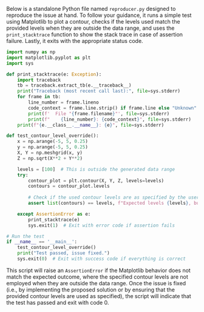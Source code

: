 Below is a standalone Python file named `reproducer.py` designed to reproduce the issue at hand. To follow your guidance, it runs a simple test using Matplotlib to plot a contour, checks if the levels used match the provided levels when they are outside the data range, and uses the `print_stacktrace` function to show the stack trace in case of assertion failure. Lastly, it exits with the appropriate status code.

```python
import numpy as np
import matplotlib.pyplot as plt
import sys

def print_stacktrace(e: Exception):
    import traceback
    tb = traceback.extract_tb(e.__traceback__)
    print("Traceback (most recent call last):", file=sys.stderr)
    for frame in tb:
        line_number = frame.lineno
        code_context = frame.line.strip() if frame.line else "Unknown"
        print(f'  File "{frame.filename}"', file=sys.stderr)
        print(f"    {line_number}: {code_context}", file=sys.stderr)
    print(f"{e.__class__.__name__}: {e}", file=sys.stderr)

def test_contour_level_override():
    x = np.arange(-5, 5, 0.25)
    y = np.arange(-5, 5, 0.25)
    X, Y = np.meshgrid(x, y)
    Z = np.sqrt(X**2 + Y**2)

    levels = [100]  # This is outside the generated data range
    try:
        contour_plot = plt.contour(X, Y, Z, levels=levels)
        contours = contour_plot.levels
        
        # Check if the used contour levels are as specified by the user
        assert list(contours) == levels, f"Expected levels {levels}, but got {contours}"

    except AssertionError as e:
        print_stacktrace(e)
        sys.exit(1)  # Exit with error code if assertion fails

# Run the test
if __name__ == '__main__':
    test_contour_level_override()
    print("Test passed, issue fixed.")
    sys.exit(0)  # Exit with success code if everything is correct
```

This script will raise an `AssertionError` if the Matplotlib behavior does not match the expected outcome, where the specified contour levels are not employed when they are outside the data range. Once the issue is fixed (i.e., by implementing the proposed solution or by ensuring that the provided contour levels are used as specified), the script will indicate that the test has passed and exit with code 0.